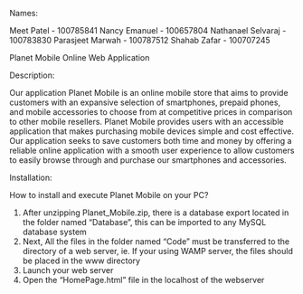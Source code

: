 Names:

Meet Patel - 100785841
Nancy Emanuel - 100657804
Nathanael Selvaraj - 100783830
Parasjeet Marwah - 100787512
Shahab Zafar - 100707245

Planet Mobile Online Web Application

Description:

Our application Planet Mobile is an online mobile store that aims to provide 
customers with an expansive selection of smartphones, prepaid phones, and 
mobile accessories to choose from at competitive prices in comparison to 
other mobile resellers. Planet Mobile provides users with an accessible 
application that makes purchasing mobile devices simple and cost effective. 
Our application seeks to save customers both time and money by offering a 
reliable online application with a smooth user experience to allow customers 
to easily browse through and purchase our smartphones and accessories. 

Installation:

How to install and execute Planet Mobile on your PC?

1.	After unzipping Planet_Mobile.zip, there is a database export located in the
	folder named “Database”, this can be imported to any MySQL database system
2.	Next, All the files in the folder named “Code” must be transferred to the 
	directory of a web server, ie. If your using WAMP server, the files should 
	be placed in the www directory
3.	Launch your web server
4.	Open the “HomePage.html” file in the localhost of the webserver
